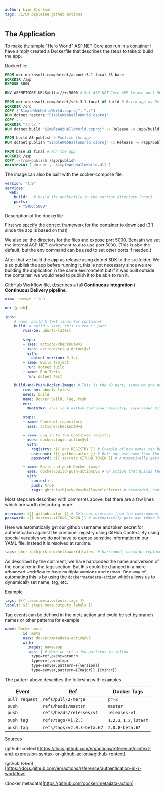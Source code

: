 ```yaml
---
author: Liam Björkman
tags: CI/CD pipleine github actions
---
```


## The Application

To make the simple "Hello World" ASP.NET Core app run in a container I have simply created a Dockerfile that describes the steps to take to build the app.

Dockerfile:

```dockerfile
FROM mcr.microsoft.com/dotnet/aspnet:3.1-focal AS base
WORKDIR /app
EXPOSE 5000

ENV ASPNETCORE_URLS=http://+:5000 # Set ASP NET Core APP to use port 5000

FROM mcr.microsoft.com/dotnet/sdk:3.1-focal AS build # Build app as Release to directory /app/build
WORKDIR /src
COPY ["SimpleWebHalloWorld.csproj", "./"]
RUN dotnet restore "SimpleWebHalloWorld.csproj"
COPY . .
WORKDIR "/src/."
RUN dotnet build "SimpleWebHalloWorld.csproj" -c Release -o /app/build

FROM build AS publish # Publish the app
RUN dotnet publish "SimpleWebHalloWorld.csproj" -c Release -o /app/publish

FROM base AS final # Run the app
WORKDIR /app
COPY --from=publish /app/publish .
ENTRYPOINT ["dotnet", "SimpleWebHalloWorld.dll"]
```

The image can also be built with the docker-compose file:

```yaml
version: "3.9"
services: 
  web:
    build: . # build the dockerfile in the current directory (root)
    ports:
      - "5000:5000"
```

Description of the dockerfile

First we specify the correct framework for the container to download (3.1 since the app is based on that)

We also set the directory for the files and expose port 5000. Beneath we set the internal ASP NET enviroment to also use port 5000. (This is also the default, but the env command can be used to set other ports if needed.)

After that we build the app as release using dotnet SDK to the src folder. We also publish the app before running it, this is not necessary since we are building the application in the same environment but if it was built outside the container, we would need to publish it to be able to run it.  

GithHub Workflow file, describes a full **Continuous Integration / Continuous Delivery pipeline**.

```yaml
name: DotNet CI/CD

on: [push]

jobs:
    # name: build & test linux for container
    build: # Build & Test, this is the CI part.
        runs-on: ubuntu-latest
        
        steps:
        - uses: actions/checkout@v2
        - uses: actions/setup-dotnet@v1
          with: 
            dotnet-version: 3.1.x
        - name: Build Project
          run: dotnet build
        - name: Run Tests
          run: dotnet test
          
    Build-and-Push-Docker-Image: # This is the CD part, since we are not pushing this to any customers / production environments, CD stands for Continiuous Delivery in this case.
        runs-on: ubuntu-latest
        needs: build
        name: Docker Build, Tag, Push
        env:
          REGISTRY: ghcr.io # Github Container Registry, supersedes GitHUb Docker Registry
        
        steps:
        - name: Checkout repository
          uses: actions/checkout@v2

        - name: Log in to the Container registry
          uses: docker/login-action@v1
          with:
            registry: ${{ env.REGISTRY }} # Example of how names can be set dynamically by the environment
            username: ${{ github.actor }} # Gets our username from the environment it is run in.
            password: ${{ secrets.GITHUB_TOKEN }} # Automatically gets our token from GH.

        - name: Build and push Docker image
          uses: docker/build-push-action@v2 # GH Action that builds the image and pushes it to the specified registry.
          with:
            context: .
            push: true
            tags: ghcr.io/bjork-dev/helloworld:latest # hardcoded, could be replaced with metadata in a more advanced project with more branches
```

Most steps are described with comments above, but there are a few lines which are worth describing more.

```yaml
username: ${{ github.actor }} # Gets our username from the environment it is run in.
password: ${{ secrets.GITHUB_TOKEN }} # Automatically gets our token from GH.
```

Here we automatically get our github username and token secret for authentication against the container registry using GitHub Context. By using special variables we do not have to expose sensitive information in our YAML file. Instead it is resolved at runtime.

```yaml
tags: ghcr.io/bjork-dev/helloworld:latest # hardcoded, could be replaced with metadata in a more advanced project with more branches
```

As described by the comment, we have hardcoded the name and version of the container in the tags section. But this could be changed in a more advanced workflow to have multiple versions and names. One way of automating this is by using the `docker/metadata-action` which allows us to dynamically set name, tag, etc.

Example

```yaml
tags: ${{ steps.meta.outputs.tags }}
labels: ${{ steps.meta.outputs.labels }}
```

Tag events can be defined in the meta action and could be set by branch names or other patterns for example

```yaml
name: Docker meta
        id: meta
        uses: docker/metadata-action@v3
        with:
          images: name/app
          tags: | # Here we set a few patterns to follow
            type=ref,event=branch
            type=ref,event=pr
            type=semver,pattern={{version}}
            type=semver,pattern={{major}}.{{minor}}
```

The pattern above describes the following with examples

| Event          | Ref                        | Docker Tags              |
| -------------- | -------------------------- | ------------------------ |
| `pull_request` | `refs/pull/2/merge`        | `pr-2`                   |
| `push`         | `refs/heads/master`        | `master`                 |
| `push`         | `refs/heads/releases/v1`   | `releases-v1`            |
| `push tag`     | `refs/tags/v1.2.3`         | `1.2.3`, `1.2`, `latest` |
| `push tag`     | `refs/tags/v2.0.8-beta.67` | `2.0.8-beta.67`          |



Sources

(github-context)[https://docs.github.com/en/actions/reference/context-and-expression-syntax-for-github-actions#github-context]

(github token)[https://docs.github.com/en/actions/reference/authentication-in-a-workflow]

(docker metadata)[https://github.com/docker/metadata-action]